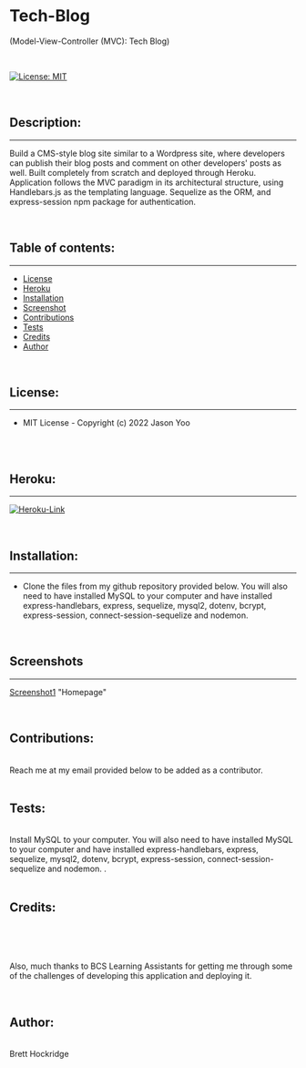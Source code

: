 # Tech-Blog

(Model-View-Controller (MVC): Tech Blog)


<br>

[![License: MIT](https://img.shields.io/badge/License-MIT-blue.svg)](https://opensource.org/licenses/MIT)
  
<br>

## Description:
---
Build a CMS-style blog site similar to a Wordpress site, where developers can publish their blog posts and comment on other developers' posts as well. Built completely from scratch and deployed through Heroku. Application follows the MVC paradigm in its architectural structure, using Handlebars.js as the templating language. Sequelize as the ORM, and express-session npm package for authentication. 

<br>


## Table of contents:
---
* [License](#license)
* [Heroku](#heroku)
* [Installation](#installation)
* [Screenshot](#Screenshot)
* [Contributions](#contributions)
* [Tests](#tests)
* [Credits](#credits)
* [Author](#author)

<br>
  
## License:
---
-  MIT License - Copyright (c) 2022 Jason Yoo

<br>
<br>

## Heroku:
---
[![Heroku-Link](images/herokuscreenshot.png)]()
  
<br>

## Installation:
---
-  Clone the files from my github repository provided below. You will also need to have installed MySQL to your computer and have installed express-handlebars, express, sequelize, mysql2, dotenv, bcrypt, express-session, connect-session-sequelize and nodemon. 

<br>
  
## Screenshots
---
[Screenshot1](images/Screenshot1.png)  "Homepage"

<br>
  
## Contributions:
<br>
Reach me at my email provided below to be added as a contributor.

<br>
<br>
  
## Tests: 
<br>
Install MySQL to your computer. You will also need to have installed MySQL to your computer and have installed express-handlebars, express, sequelize, mysql2, dotenv, bcrypt, express-session, connect-session-sequelize and nodemon. .
  
<br>
<br>

## Credits:
<br>

<br>
<br>

Also, much thanks to BCS Learning Assistants for getting me through some of the challenges of developing this application and deploying it. 

<br>

## Author:
<br>
Brett Hockridge

